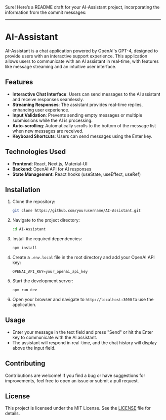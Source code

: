 Sure! Here’s a README draft for your AI-Assistant project, incorporating the information from the commit messages:

---

# AI-Assistant

AI-Assistant is a chat application powered by OpenAI's GPT-4, designed to provide users with an interactive support experience. This application allows users to communicate with an AI assistant in real-time, with features like message streaming and an intuitive user interface.

## Features

- **Interactive Chat Interface**: Users can send messages to the AI assistant and receive responses seamlessly.
- **Streaming Responses**: The assistant provides real-time replies, enhancing user experience.
- **Input Validation**: Prevents sending empty messages or multiple submissions while the AI is processing.
- **Auto-scrolling**: Automatically scrolls to the bottom of the message list when new messages are received.
- **Keyboard Shortcuts**: Users can send messages using the Enter key.

## Technologies Used

- **Frontend**: React, Next.js, Material-UI
- **Backend**: OpenAI API for AI responses
- **State Management**: React hooks (useState, useEffect, useRef)

## Installation

1. Clone the repository:

   ```bash
   git clone https://github.com/yourusername/AI-Assistant.git
   ```

2. Navigate to the project directory:

   ```bash
   cd AI-Assistant
   ```

3. Install the required dependencies:

   ```bash
   npm install
   ```

4. Create a `.env.local` file in the root directory and add your OpenAI API key:

   ```
   OPENAI_API_KEY=your_openai_api_key
   ```

5. Start the development server:

   ```bash
   npm run dev
   ```

6. Open your browser and navigate to `http://localhost:3000` to use the application.

## Usage

- Enter your message in the text field and press "Send" or hit the Enter key to communicate with the AI assistant.
- The assistant will respond in real-time, and the chat history will display above the input field.

## Contributing

Contributions are welcome! If you find a bug or have suggestions for improvements, feel free to open an issue or submit a pull request.

## License

This project is licensed under the MIT License. See the [LICENSE](License) file for details.
